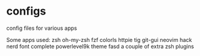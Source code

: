 # configs
config files for various apps

Some apps used:
zsh
oh-my-zsh
fzf
colorls
httpie
tig
git-gui
neovim
hack nerd font complete
powerlevel9k theme
fasd
a couple of extra zsh plugins
